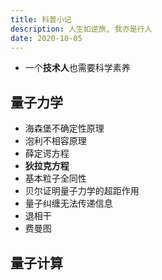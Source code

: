 ```yaml
---
title: 科普小记
description: 人生如逆旅, 我亦是行人
date: 2020-10-05
---
```


* 一个**技术人**也需要科学素养

## 量子力学

* 海森堡不确定性原理
* 泡利不相容原理
* 薛定谔方程
* **狄拉克方程**
* 基本粒子全同性
* 贝尔证明量子力学的超距作用
* 量子纠缠无法传递信息
* 退相干
* 费曼图


## 量子计算
